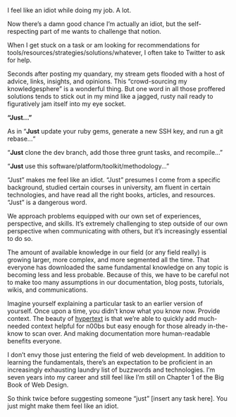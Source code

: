 

I feel like an idiot while doing my job. A lot. 

Now there’s a damn good chance I’m actually an idiot, but the self-respecting part of me wants to
challenge that notion.

When I get stuck on a task or am looking for recommendations for
tools/resources/strategies/solutions/whatever, I often take to Twitter to ask for help. 

Seconds after posting my quandary, my stream gets flooded with a host of advice, links, insights, and
opinions. This “crowd-sourcing my knowledgesphere” is a wonderful thing. But one word in all those
proffered solutions tends to stick out in my mind like a jagged, rusty nail ready to figuratively jam itself
into my eye socket.

__“Just...”__

As in “__Just__ update your ruby gems, generate a new SSH key, and run a git rebase...“ 

“__Just__ clone the dev branch, add those three grunt tasks, and recompile...”

“__Just__ use this software/platform/toolkit/methodology...”

“Just” makes me feel like an idiot. “Just” presumes I come from a specific background, studied certain
courses in university, am fluent in certain technologies, and have read all the right books, articles, and
resources. “Just” is a dangerous word.

We approach problems equipped with our own set of experiences, perspective, and skills. It’s extremely
challenging to step outside of our own perspective when communicating with others, but it’s increasingly
essential to do so.

The amount of available knowledge in our field (or any field really) is growing larger, more complex, and more
segmented all the time. That everyone has downloaded the same fundamental knowledge on any topic is becoming
less and less probable. Because of this, we have to be careful not to make too many assumptions in our
documentation, blog posts, tutorials, wikis, and communications. 

Imagine yourself explaining a particular task to an earlier version of yourself. Once upon a time, you
didn’t know what you know now. Provide context. The beauty of
[hypertext](http://en.wikipedia.org/wiki/Hypertext) is that we’re able to quickly add much-needed context
helpful for n00bs but easy enough for those already in-the-know to scan over. And making documentation more
human-readable benefits everyone.

I don’t envy those just entering the field of web development. In addition to learning the fundamentals,
there’s an expectation to be proficient in an increasingly exhausting laundry list of buzzwords and
technologies. I’m seven years into my career and still feel like I’m still on Chapter 1 of the Big Book of
Web Design.

So think twice before suggesting someone “just” [insert any task here]. You just might make them feel like
an idiot.
